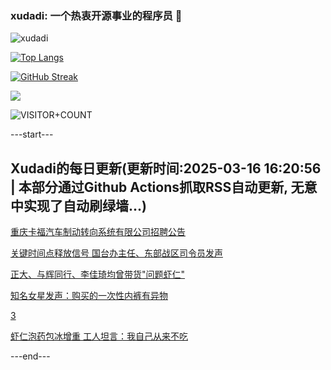 ### xudadi: 一个热衷开源事业的程序员 👋

![xudadi](https://github-readme-stats-git-masterorgs-github-readme-stats-team.vercel.app/api?username=xudadi)

[![Top Langs](https://github-readme-stats.vercel.app/api/top-langs/?username=xudadi)](https://github.com/anuraghazra/github-readme-stats)

[![GitHub Streak](https://streak-stats.demolab.com?user=xudadi&locale=zh_Hans)](https://git.io/streak-stats)

![](https://raw.githubusercontent.com/xudadi/xudadi/main/assets/github-contribution-grid-snake.svg)

![VISITOR+COUNT](https://komarev.com/ghpvc/?username=xudadi&label=VISITOR+COUNT)


---start---

## Xudadi的每日更新(更新时间:2025-03-16 16:20:56 | 本部分通过Github Actions抓取RSS自动更新, 无意中实现了自动刷绿墙...)

[重庆卡福汽车制动转向系统有限公司招聘公告](https://www.gongkaoleida.com/article/2322581)

[关键时间点释放信号 国台办主任、东部战区司令员发声](https://m.163.com/news/article/JQN9FUAE051482MP.html)

[正大、与辉同行、李佳琦均曾带货"问题虾仁"](https://m.163.com/news/special/S1741586898619.html)

[知名女星发声：购买的一次性内裤有异物](https://m.163.com/news/article/JQP3P86I05129BOL.html)

[3](https://m.163.com/touch/news/sub/domestic)

[虾仁泡药包冰增重 工人坦言：我自己从来不吃](https://m.163.com/news/article/JQNJBDID055040N3.html)

---end---
